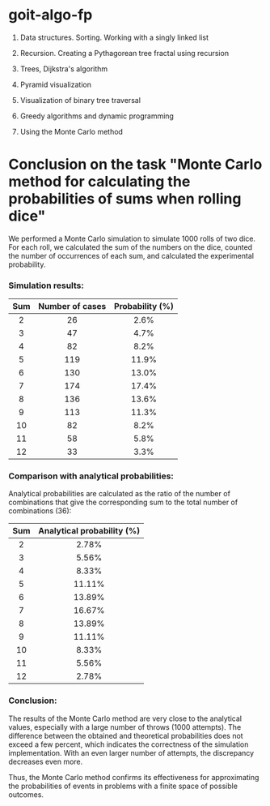 # goit-algo-fp

1. Data structures. Sorting. Working with a singly linked list

2. Recursion. Creating a Pythagorean tree fractal using recursion

3. Trees, Dijkstra's algorithm

4. Pyramid visualization

5. Visualization of binary tree traversal

6. Greedy algorithms and dynamic programming

7. Using the Monte Carlo method

# Conclusion on the task "Monte Carlo method for calculating the probabilities of sums when rolling dice"

We performed a Monte Carlo simulation to simulate 1000 rolls of two dice. For each roll, we calculated the sum of the numbers on the dice, counted the number of occurrences of each sum, and calculated the experimental probability.

### Simulation results:

| Sum | Number of cases | Probability (%) |
| :-: | :-------------: | :-------------: |
|  2  |       26        |      2.6%       |
|  3  |       47        |      4.7%       |
|  4  |       82        |      8.2%       |
|  5  |       119       |      11.9%      |
|  6  |       130       |      13.0%      |
|  7  |       174       |      17.4%      |
|  8  |       136       |      13.6%      |
|  9  |       113       |      11.3%      |
| 10  |       82        |      8.2%       |
| 11  |       58        |      5.8%       |
| 12  |       33        |      3.3%       |

### Comparison with analytical probabilities:

Analytical probabilities are calculated as the ratio of the number of combinations that give the corresponding sum to the total number of combinations (36):

| Sum | Analytical probability (%) |
| :-: | :------------------------: |
|  2  |           2.78%            |
|  3  |           5.56%            |
|  4  |           8.33%            |
|  5  |           11.11%           |
|  6  |           13.89%           |
|  7  |           16.67%           |
|  8  |           13.89%           |
|  9  |           11.11%           |
| 10  |           8.33%            |
| 11  |           5.56%            |
| 12  |           2.78%            |

### Conclusion:

The results of the Monte Carlo method are very close to the analytical values, especially with a large number of throws (1000 attempts). The difference between the obtained and theoretical probabilities does not exceed a few percent, which indicates the correctness of the simulation implementation. With an even larger number of attempts, the discrepancy decreases even more.

Thus, the Monte Carlo method confirms its effectiveness for approximating the probabilities of events in problems with a finite space of possible outcomes.
